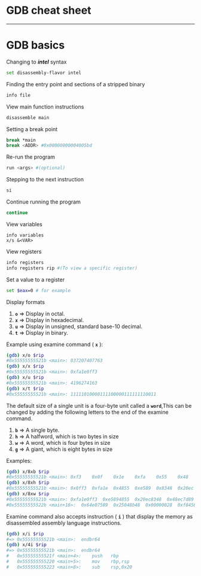 # GDB cheat sheet
---

# GDB  basics
Changing to ***intel*** syntax
```bash
set disassembly-flavor intel
```
Finding the entry point and sections of a stripped binary
```bash
info file
```
View main function instructions
```bash
disassemble main
```
Setting a break point
```bash
break *main
break <ADDR> #0x00000000004005bd
```
Re-run the program
```bash
run <args> #(optional)
```
Stepping to the next instruction
```bash
si
```
Continue running the program
```bash
continue
```
View variables
```
info variables
x/s &<VAR>
```
View registers
```bash
info registers
info registers rip #(To view a specific register)
```
Set a value to a register
```bash
set $eax=0 # for example
```
Display formats

1. **`o`** => Display in octal.
2. **`x`** => Display in hexadecimal.
3. **`u`** => Display in unsigned, standard base-10 decimal.
4. **`t`** => Display in binary.

Example using examine command ( **`x`** ):
```bash
(gdb) x/o $rip
#0x55555555521b <main>:	037207407763
(gdb) x/x $rip
#0x55555555521b <main>:	0xfa1e0ff3
(gdb) x/u $rip
#0x55555555521b <main>:	4196274163
(gdb) x/t $rip
#0x55555555521b <main>:	11111010000111100000111111110011
```
 The default size of a single unit is a four-byte unit called a **`word`**,This can be changed by adding the following letters to the end of the examine command.
 1. **`b`** => A single byte.
2. **`h`** => A halfword, which is two bytes in size
3. **`w`** => A word, which is four bytes in size
4. **`g`** =>  A giant, which is eight bytes in size

Examples:
```bash
(gdb) x/8xb $rip
#0x55555555521b <main>:	0xf3	0x0f	0x1e	0xfa	0x55	0x48	0x89	0xe5
(gdb) x/8xh $rip
#0x55555555521b <main>:	0x0ff3	0xfa1e	0x4855	0xe589	0x8348	0x20ec	0x7d89	0x48ec
(gdb) x/8xw $rip
#0x55555555521b <main>:	0xfa1e0ff3	0xe5894855	0x20ec8348	0x48ec7d89
#0x55555555522b <main+16>:	0x64e07589	0x25048b48	0x00000028	0xf8458948
```
Examine command also accepts instruction ( **`i`** ) that display the memory as disassembled assembly language instructions.
```bash
(gdb) x/i $rip
#=> 0x55555555521b <main>:	endbr64 
(gdb) x/4i $rip
#=> 0x55555555521b <main>:	endbr64 
#   0x55555555521f <main+4>:	push   rbp
#   0x555555555220 <main+5>:	mov    rbp,rsp
#   0x555555555223 <main+8>:	sub    rsp,0x20
```